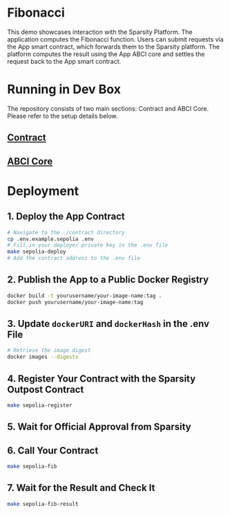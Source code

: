 # Fibonacci

This demo showcases interaction with the Sparsity Platform. The application computes the Fibonacci function. Users can submit requests via the App smart contract, which forwards them to the Sparsity platform. The platform computes the result using the App ABCI core and settles the request back to the App smart contract.

# Running in Dev Box

The repository consists of two main sections: Contract and ABCI Core. Please refer to the setup details below.

## [Contract](./contract/README.md)

## [ABCI Core](./server/README.md)

# Deployment

## 1. Deploy the App Contract

```bash
# Navigate to the ./contract directory
cp .env.example.sepolia .env
# Fill in your deployer private key in the .env file
make sepolia-deploy
# Add the contract address to the .env file
```

## 2. Publish the App to a Public Docker Registry

```bash
docker build -t yourusername/your-image-name:tag .
docker push yourusername/your-image-name:tag
```

## 3. Update `dockerURI` and `dockerHash` in the .env File

```bash
# Retrieve the image digest
docker images --digests
```

## 4. Register Your Contract with the Sparsity Outpost Contract

```bash
make sepolia-register
```

## 5. Wait for Official Approval from Sparsity

## 6. Call Your Contract

```bash
make sepolia-fib
```

## 7. Wait for the Result and Check It

```bash
make sepolia-fib-result
```
 